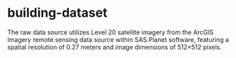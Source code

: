 # building-dataset
The raw data source utilizes Level 20 satellite imagery from the ArcGIS Imagery remote sensing data source within SAS.Planet software, featuring a spatial resolution of 0.27 meters and image dimensions of 512×512 pixels. 

